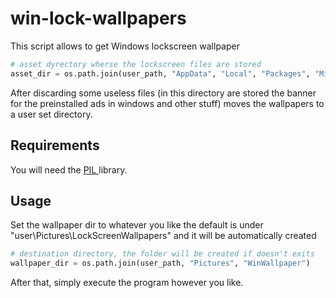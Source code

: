# win-lock-wallpapers

This script allows to get Windows lockscreen wallpaper

```python
# asset dyrectory wherse the lockscreen files are stored 
asset_dir = os.path.join(user_path, "AppData", "Local", "Packages", "Microsoft.Windows.ContentDeliveryManager_cw5n1h2txyewy", "LocalState", "Assets")
```

After discarding some useless files (in this directory are stored the banner for the preinstalled ads in windows and other stuff) moves the wallpapers to a user set directory.

## Requirements

You will need the [PIL ](https://pypi.org/project/pillow/)library.

## Usage

Set the wallpaper dir to whatever you like the default is under "user\Pictures\LockScreenWallpapers" and it will be automatically created

```python
# destination directory, the folder will be created if doesn't exits
wallpaper_dir = os.path.join(user_path, "Pictures", "WinWallpaper")
```

After that, simply execute the program however you like.
